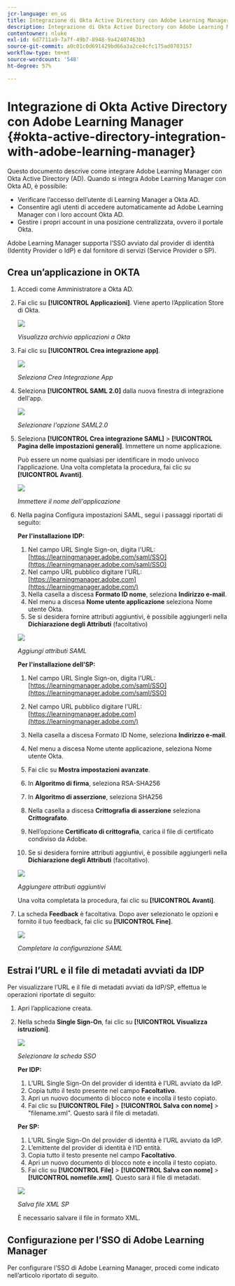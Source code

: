 ```yaml
---
jcr-language: en_us
title: Integrazione di Okta Active Directory con Adobe Learning Manager
description: Integrazione di Okta Active Directory con Adobe Learning Manager
contentowner: nluke
exl-id: 6d7711a9-7a7f-49b7-8948-9a42407463b3
source-git-commit: a0c01c0d691429bd66a3a2ce4cfc175ad0703157
workflow-type: tm+mt
source-wordcount: '548'
ht-degree: 57%

---
```


# Integrazione di Okta Active Directory con Adobe Learning Manager {#okta-active-directory-integration-with-adobe-learning-manager}

Questo documento descrive come integrare Adobe Learning Manager con Okta Active Directory (AD). Quando si integra Adobe Learning Manager con Okta AD, è possibile:

* Verificare l’accesso dell’utente di Learning Manager a Okta AD.
* Consentire agli utenti di accedere automaticamente ad Adobe Learning Manager con i loro account Okta AD.
* Gestire i propri account in una posizione centralizzata, ovvero il portale Okta.

Adobe Learning Manager supporta l’SSO avviato dal provider di identità (Identity Provider o IdP) e dal fornitore di servizi (Service Provider o SP).

## Crea un’applicazione in OKTA

1. Accedi come Amministratore a Okta AD.
1. Fai clic su **[!UICONTROL Applicazioni]**. Viene aperto l’Application Store di Okta.

   ![](assets/cp-application-store.png)

   *Visualizza archivio applicazioni a Okta*

1. Fai clic su **[!UICONTROL Crea integrazione app]**.

   ![](assets/cp-app-integrations.png)

   *Seleziona Crea Integrazione App*

1. Seleziona **[!UICONTROL SAML 2.0]** dalla nuova finestra di integrazione dell&#39;app.

   ![](assets/cp-saml2.0.png)

   *Selezionare l&#39;opzione SAML2.0*

1. Seleziona **[!UICONTROL Crea integrazione SAML]** > **[!UICONTROL Pagina delle impostazioni generali]**. Immettere un nome applicazione.

   Può essere un nome qualsiasi per identificare in modo univoco l’applicazione. Una volta completata la procedura, fai clic su **[!UICONTROL Avanti]**.

   ![](assets/cp-saml-integration.png)

   *Immettere il nome dell&#39;applicazione*

1. Nella pagina Configura impostazioni SAML, segui i passaggi riportati di seguito:

   **Per l&#39;installazione IDP:**

   1. Nel campo URL Single Sign-on, digita l&#39;URL: [https://learningmanager.adobe.com/saml/SSO](https://learningmanager.adobe.com/saml/SSO)
   1. Nel campo URL pubblico digitare l&#39;URL: [https://learningmanager.adobe.com](https://learningmanager.adobe.com/)
   1. Nella casella a discesa **Formato ID nome**, seleziona **Indirizzo e-mail**.
   1. Nel menu a discesa **Nome utente applicazione** seleziona Nome utente Okta.
   1. Se si desidera fornire attributi aggiuntivi, è possibile aggiungerli nella **Dichiarazione degli Attributi** (facoltativo)

   ![](assets/cp-saml-integration-step1.png)

   *Aggiungi attributi SAML*

   **Per l&#39;installazione dell&#39;SP:**

   1. Nel campo URL Single Sign-on, digita l&#39;URL: [https://learningmanager.adobe.com/saml/SSO](https://learningmanager.adobe.com/saml/SSO)
   1. Nel campo URL pubblico digitare l&#39;URL: [https://learningmanager.adobe.com](https://learningmanager.adobe.com/)
   1. Nella casella a discesa Formato ID Nome, seleziona **Indirizzo e-mail**.
   1. Nel menu a discesa Nome utente applicazione, seleziona Nome utente Okta.
   1. Fai clic su **Mostra impostazioni avanzate**.
   1. In **Algoritmo di firma**, seleziona RSA-SHA256
   1. In **Algoritmo di asserzione**, seleziona SHA256
   1. Nella casella a discesa **Crittografia di asserzione** seleziona **Crittografato**.

   1. Nell’opzione **Certificato di crittografia**, carica il file di certificato condiviso da Adobe.
   1. Se si desidera fornire attributi aggiuntivi, è possibile aggiungerli nella **Dichiarazione degli Attributi** (facoltativo).

   ![](assets/cp-saml-integration-step2.png)

   *Aggiungere attributi aggiuntivi*

   Una volta completata la procedura, fai clic su **[!UICONTROL Avanti]**.

1. La scheda **Feedback** è facoltativa. Dopo aver selezionato le opzioni e fornito il tuo feedback, fai clic su **[!UICONTROL Fine]**.

   ![](assets/cp-saml-integration-step3.png)

   *Completare la configurazione SAML*

## Estrai l’URL e il file di metadati avviati da IDP

Per visualizzare l’URL e il file di metadati avviati da IdP/SP, effettua le operazioni riportate di seguito:

1. Apri l’applicazione creata.
1. Nella scheda **Single Sign-On**, fai clic su **[!UICONTROL Visualizza istruzioni]**.

   ![](assets/cp-prime-sso.png)

   *Selezionare la scheda SSO*

   **Per IDP:**

   1. L’URL Single Sign-On del provider di identità è l’URL avviato da IdP.
   1. Copia tutto il testo presente nel campo **Facoltativo**.
   1. Apri un nuovo documento di blocco note e incolla il testo copiato.
   1. Fai clic su **[!UICONTROL File]** > **[!UICONTROL Salva con nome]** > &quot;filename.xml&quot;. Questo sarà il file di metadati.

   **Per SP:**

   1. L’URL Single Sign-On del provider di identità è l’URL avviato da IdP.
   1. L’emittente del provider di identità è l’ID entità.
   1. Copia tutto il testo presente nel campo **Facoltativo**.
   1. Apri un nuovo documento di blocco note e incolla il testo copiato.
   1. Fai clic su **[!UICONTROL File]** > **[!UICONTROL Salva con nome]** > **[!UICONTROL nomefile.xml]**. Questo sarà il file di metadati.

   ![](assets/cp-saml-integration-step4.png)

   *Salva file XML SP*

   È necessario salvare il file in formato XML.

## Configurazione per l’SSO di Adobe Learning Manager

Per configurare l’SSO di Adobe Learning Manager, procedi come indicato nell’articolo riportato di seguito.

<!--

article not in TOC

[SSO Authentication](/help/migrated/kb/sso-authentication-for-learning-manager.md)
-->

